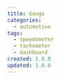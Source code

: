 ```yaml
---
title: Gauge
categories:
  - automotive
tags:
  - speedometer
  - tachometer
  - dashboard
created: 1.0.0
updated: 1.0.0
---
```

